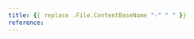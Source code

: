 ```yaml
---
title: {{ replace .File.ContentBaseName "-" " " }}
reference: 
---
```


<!--
Glossary terms are maintained on dedicated individual pages within the documentation. These pages act as a central repository for all term definitions, although they are not directly visible to site visitors.

Definitions must be presented in complete sentences, with the first sentence always explicitly introducing the term being defined. The first occurrence of the term itself, along with any other referenced glossary terms, should be presented in italics within the definition. However, when a term is an alias for another term, the definition can simply state "See [page kind]" (e.g., "See [page kind]"). These guidelines aim to enhance the readability and consistency of all glossary definitions.

The "reference" field in the front matter of each definition page should be used to include a "See details" link at the end of the definition. This allows for flexible placement of the definition within the documentation while maintaining a central source for the definition itself. The value in the "reference" field must correspond to the logical path of the relevant page within the documentation structure.
-->
